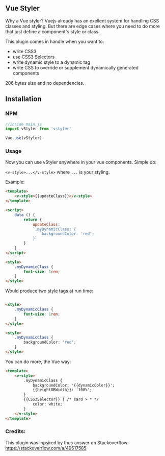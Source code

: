 ## Vue Styler

Why a Vue styler? Vuejs already has an exellent system for handling CSS classes and styling. But there are edge cases where you need to do more that just define a component's style or class.

This plugin comes in handle when you want to:

* write CSS3
* use CSS3 Selectors
* write dynamic style to a dynamic <style></style> tag
* write CSS to override or supplement dynamically generated components

206 bytes size and no dependencies.

## Installation

### NPM 

```javascript
//inside main.js
import vStyler from 'vstyler'

Vue.use(vStyler)

```

### Usage

Now you can use vStyler anywhere in your vue components. Simple do:

`<v-style>...</v-style>` where `...` is your styling.

Example:
```html
<template>
    <v-style>{{updateClass}}</v-style>
</template>

<script>
    data () {
        return {
            updateClass: 
            `.myDynamicClass: {
                backgroundColor: 'red';
            }`
        }
    }
</script>

<style>
    .myDynamicClass {
        font-size: 1rem;
    }
</style>

```

Would produce two style tags at run time:

```html

<style>
    .myDynamicClass {
        font-size: 1rem;
    }
</style>

<style>
    .myDynamicClass {
        backgroundColor: 'red';
    }
</style>

```

You can do more, the Vue way:

```html
<template>
    <v-style>
        .myDynamicClass {
            backgroundColor: '{{dynamicColor}}';
            {{heightORWidth}}: '100%';
        }
        {{CSS3Selector}} { /* card > * */
            color: white;
        }
    </v-style>
</template>
```

### Credits:

This plugin was inpsired by thus answer on Stackoverflow: https://stackoverflow.com/a/49517585
